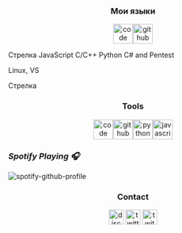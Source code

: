 <h3 align="center">Мои языки</h3>
<p align="center"><img src="https://cdn.discordapp.com/attachments/1078594674635313172/1079972444649029632/18-24-53-297_512.gif)"title="Brasil" alt="code" width="40" height="40"/><img src="https://gifs.eco.br/imagens-e-gifs-da-bandeira-dos-estados-unidos" title="Eua" alt="github" width="40" height="40"/>

Стрелка JavaScript C/C++ Python C# and Pentest

Linux, VS

Стрелка

<h3 align="center">Tools</h3>
<p align="center"><img src="https://simpleicons.org/icons/visualstudiocode.svg" title="Visual Studio Code" alt="code" width="40" height="40"/><img src="https://simpleicons.org/icons/github.svg" title="GitHub" alt="github" width="40" height="40"/><img src="https://simpleicons.org/icons/python.svg" title="Python" alt="python" width="40" height="40"/><img src="https://simpleicons.org/icons/javascript.svg" title="JavaScript" alt="javascript" width="40" height="40"/></p>


### *Spotify Playing :headphones:*

![spotify-github-profile](/img/novatorem.svg)

<h3 align="center">Contact</h3>
<p align="center">
<a href="/" target="blank"><img align="center" src="https://simpleicons.org/icons/discord.svg" alt="discord" height="30" width="30"/></a>
<a href="https://twitter.com/usersq3lq7eo7g" target="blank"><img align="center" src="https://simpleicons.org/icons/twitter.svg" alt="twitter" height="30" width="30"/></a>
<a href="https://twitch.tv/usersq3lq7eo7g" target="blank"><img align="center" src="https://simpleicons.org/icons/twitch.svg" alt="twitch" height="30" width="30"/></a>
</p>

